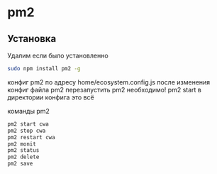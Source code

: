# pm2

## Установка

Удалим если было установленно
```sh
sudo npm install pm2 -g
```

конфиг pm2 по адресу home/ecosystem.config.js
после изменения конфиг файла pm2 перезапустить pm2 необходимо! pm2 start в директории конфига это всё

команды pm2
```sh
pm2 start cwa
pm2 stop cwa
pm2 restart cwa
pm2 monit
pm2 status
pm2 delete
pm2 save
```

